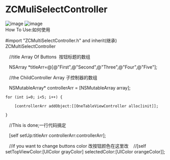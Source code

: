 # ZCMuliSelectController 
![image](https://github.com/yellowTiger/ZCMuliSelectController/blob/master/demoPic.png) 
![image](https://github.com/yellowTiger/ZCMuliSelectController/blob/master/333.gif)  
How To Use:如何使用

#import "ZCMultiSelectController.h" and inherit(继承) ZCMultiSelectController

    //title Array Of Buttons  按钮标题的数组
    
    NSArray *titleArr=@[@"First",@"Second",@"Three",@"Four",@"Five"];
    
    //the ChildController Array 子控制器的数组
    
    NSMutableArray* controllerArr = [NSMutableArray array];
    
    for (int i=0; i<5; i++) {
    
        [controllerArr addObject:[[OneTableViewController alloc]init]];
        
    }
    
    //This is done;一行代码搞定
    
    [self setUp:titleArr controllerArr:controllerArr];
    
    //if you want to change buttons color 改按钮颜色在这里改
    //[self setTopViewColor:[UIColor grayColor] selectedColor:[UIColor orangeColor]];
